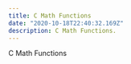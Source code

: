 ```yaml
---
title: C Math Functions
date: "2020-10-18T22:40:32.169Z"
description: C Math Functions.
---
```


C Math Functions
